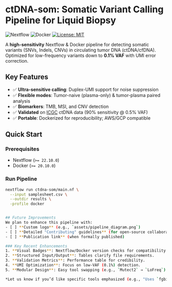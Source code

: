 # ctDNA-som: Somatic Variant Calling Pipeline for Liquid Biopsy

![Nextflow](https://img.shields.io/badge/Nextflow-%E2%89%A50.32.0-brightgreen)
![Docker](https://img.shields.io/badge/Docker-%E2%89%A520.10.0-blue)
[![License: MIT](https://img.shields.io/badge/License-MIT-yellow.svg)](https://opensource.org/licenses/MIT)

A **high-sensitivity** Nextflow & Docker pipeline for detecting somatic variants (SNVs, Indels, CNVs) in circulating tumor DNA (ctDNA/cfDNA). Optimized for low-frequency variants down to **0.1% VAF** with UMI error correction.

## Key Features
- ✅ **Ultra-sensitive calling**: Duplex-UMI support for noise suppression
- ✅ **Flexible modes**: Tumor-naive (plasma-only) & tumor-plasma paired analysis
- ✅ **Biomarkers**: TMB, MSI, and CNV detection
- ✅ **Validated** on [ICGC](https://dcc.icgc.org/) ctDNA data (90% sensitivity @ 0.5% VAF)
- ✅ **Portable**: Dockerized for reproducibility; AWS/GCP compatible

## Quick Start
### Prerequisites
- Nextflow (`>= 22.10.0`)
- Docker (`>= 20.10.0`)

### Run Pipeline
```bash
nextflow run ctdna-som/main.nf \
  --input samplesheet.csv \
  --outdir results \
  -profile docker


## Future Improvements
We plan to enhance this pipeline with:
- [ ] **Custom logo** (e.g., `assets/pipeline_diagram.png`)  
- [ ] **Detailed "Contributing" guidelines** (for open-source collaboration)  
- [ ] **Publication link** (when formally published)  

### Key Recent Enhancements
1. **Visual Badges**: Nextflow/Docker version checks for compatibility.  
2. **Structured Input/Output**: Tables clarify file requirements.  
3. **Validation Metrics**: Performance table for credibility.  
4. **UMI Optimization**: Focus on low-VAF (0.1%) detection.  
5. **Modular Design**: Easy tool swapping (e.g., `Mutect2` → `LoFreq`).  

*Let us know if you’d like specific tools emphasized (e.g., "Uses `fgbio` for duplex consensus")!*  
